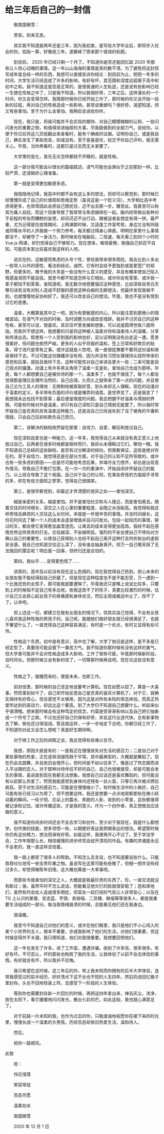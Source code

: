 # 给三年后自己的一封信

　　敬南国微雪：

　　贵安。别来无恙。

　　其实我不知道是两年还是三年，因为我初衷，是写给大学毕业后，即将步入社会的你。掐指一算，好像是三年。遂撕掉了原来那个错误的标题。

　　到目前， 2020 年已经只剩一个月了。不知道你是否还能回忆起 2020 年那些让人惊心动魄的事情。这一年山山海海的事情是真的数不清。为了避免将这封信写成年度总结一样的东西，我想可以直接告诉你结论：到目前为止，短短一年多的时间，大学生活已经造成了许多的影响，有好有坏，其范围和深度远超离于高中和初中之和。我不知道这是否是正常的，是很普通的人生轨迹，还是说有些影响已经一生镌在性格之中了，只是我不知道。所以我很好奇，三年之后，这样漫长的一个时间，你又会变得怎样。我猜那时候你已经开始工作了，那时候的你又会开始一段新的征程，再对自己的性格造成一些影响，甚至说重塑吗？很好奇，渴望知道，但又有些害怕。至于为什么会害怕，我稍后会说给你听。

　　现在，我只是，将我可能并不会实现的期待、对自己模模糊糊的认知、一些闪闪发光的重要之物，和值得敛进抽屉的大事，尽我能做到的全部力气，说给你。以便于你日后将这几页纸翻出来查看时，能有个确凿的证据。证明你自己，或是我自己，确实发生了某些改变，抑或没有。至于是喜是忧，权交予你自己评判，我无需关心。毕竟，当你再看时，这都已是过去而无关紧要了。

　　大学里的变化，首先无论怎样都绕不开眼的，就是性格。

　　这一部分我可能会以很长的篇幅叙述。语气可能也会类似于之前那封一样，比较严肃，还请做好心理准备。

　　第一就是变得更加敏感多虑。

　　我隐隐地记得，我高中时都不会有这么多的想法，但却可以察觉到，那时候已经慢慢形成了自己的价值观和思维定势（虽说这是一个贬义词）。大学相比高中考虑得更多，也常常因此会把自己困扰住，迈不出去那一步。臻至此，我甚至可以称其为庸人自扰。而这个现象导致了我常常与焦虑捆绑在一起。脑内经常做出各种对于前程的夸张而糟糕的妄想，却迟迟迈不出行动，跟被迫害妄想症有得一拼。最严重，尤为记得是在疫情期间，上网课那时候，又适逢工作室考核，身边又没有同级或同等水平的人供我做一个努力参考。每天都过得身心俱疲。明明在家里什么事情都没干，却被夺了一身活力。那时候坐在电脑前，二倍速，每天看三到四个小时的 Vue.js 网课，却仍觉得自己不够努力。现在想来，难怪疲倦，勉强自己却还不自知。可能资本家比较喜欢我这样的人吧。

　　说实在的，这敏感而焦虑的头号个性，曾给我带来很多困扰。我会比别人多出一些常人以外的感性、看法和结论。诚然，它有时会给予更独到或是更宽广的视野，但更多的，赠予我的大多是一些没有什么意义的感受，并且有概率使自己陷入情感漩涡而不能自拔。我至今都不知道怎样与它相处。或许你会有答案，或许我一辈子都找不到答案。谁知道呢。我无数次地想要强压这种感觉，比如深夜自责白天哪句话有没有对别人造成不舒服的感觉这种白痴的无聊想法，但最终发现我做不到。也就慢慢地妥协和好了。我还可以改变自己的想法。毕竟，我也不是没有受到过它的恩惠。

　　温柔，大概算是其中之一吧。因为有更敏感的内心，所以能注意到更微小的情绪波动。在语气不对劲的时候，及时调整方向或改变措辞。我并不讨厌自己的这种性格，甚至可以说，很喜欢。其实往坏里发展和想象，可以说是圆滑世故八面玲珑。但我并不想这样。我想要的只是将这种被人温柔对待和温柔待人的温暖，分享和传递出去。假使有一个人受到我的影响也好，足以证明我没有白走这一遭。愿景很美好，但问题也依然严峻。更多的人似乎将我的温和，签上日常和好欺负的贴条，得寸进尺是常有之事。或许这就是人性吧。我一直很犹豫要不要将这份温和继续保持下去。不过可能这份踌躇并没有用，因为并没有习惯处理保持尖锐所带来的感觉和后事，就姑且维持下去，这种可能性对自己来讲会更大一些；二来可能是自己观点的偏激。动漫上有许多男主角除了温柔一无是处，害怕自己也成为那样。毕竟，每个人都想要自己是被优待的那一个。温柔多了，也就不值钱了。每个人都会觉得那是理应且理所当然的，自己应得。久而久之就带来了第一点的问题，并且使自己沦为工具人的境地：无限制地被索取好意，到头来却无人理睬。现在的动漫对于温柔的定义，多半带有负面的评价或是嘲弄的语意。是世界变了，还是我变了？我想我永远也找不到答案；最后便是限度的问题。我总把握不好温柔与懦弱的界限。可能有时候对外是温柔，却只有自己深知只是自己懦弱无能罢了。所以我时常怀疑自己是否真的具有温柔这种能力，还是说自己已经迷失到了没了棱角的平庸和懦弱，只会自己压抑和欺负自己而已。

　　第二，该解决的缺陷依然留在那里：自信力、自爱、解压和放过自己。

　　现在深知自爱也是一种能力，这一年多，我觉得自己从来就没有真正意义上地放过自己。后两者在很多时候都是相伴而行，我却从未理睬过它们。哪怕一眼。我不知道自己总结的这些缺陷，是否有过分解读的倾向，但我敢保证，这些是绝对存在的。至于自信力，我觉得还是在部分方面，对于自己的认知不足所导致的。或许也有一些多虑的原因——总是尽可能地考虑后果，并竭尽全力想齐，却总是出现意外情况，导致自己不敢打包票。在一次一次的重演中，开始自闭并怀疑自己的能力。以上综合导致了这个局面。自己对于自己的认知，在某些奇怪的方面超乎寻常的多，却在有些方面知之寥寥。觉得自己很搞笑。

　　第三，是很早察觉到，却最近才弄清楚的诡异之处——害怕深交。

　　越是亲密的关系，越是害怕。并不是害怕社交和与人接近，而是害怕离去。随着交往的时间增长，深交之人在心里的重要程度，会随之水涨船高。我觉得和我这样奇怪且麻烦的人交往这么长时间，本就是一件很辛苦的事情。并且时间越长，这份花时间去了解一个人的成本会逐渐增值并且闪闪发光。包括一起经历的事情，聊过的天，都会使它变得愈加晶莹透亮。让离去的成本变得更加高昂。我经不起在感情世界这样昂贵的打击。交往越深，不安越明显。强烈的不安会使自己不停向对方确认自己的重要性，以使自己获得别人也经不起自己离开这种打击所折射出的虚假安全感。我自己也知道交往这么深了，没有谁会抽身离开。但万一自己哪天踩了无法挽回的雷区呢？明白是一回事，但终归还是会怕的。

　　第四，我似乎……变得更色情了……

　　讲真的，高中及以前没有现在这么色情的。现在我觉得自己色到，担心未来的女朋友能不能经得起自己折磨了。但是现在这种程度也不是不能忍受，万一遇到一个比我还色的女孩子，那可能我就要遭殃了。毕竟我还只是嘴上说说比较多，只要到上的时候指不定自己有多怂呢。依我这改不了的性子，真要比较激烈的时候，估计自己又会担心起女孩子的疼痛感和身体状况，然后主观或被迫中止了。改不了了。认命吧。

　　但上述这一切，都建立在我有女朋友的情况下。但其实自己觉得，不会有女孩儿喜欢我这种性格的男孩子的。自己呢，能跟她们做好朋友就已经很满足了。也就不奢望什么了。一直觉得自己这种容易满足，有时是一个优点，有时又显得有些可怜。

　　性格这个东西，初中是有意识，高中也了解，大学了依旧是这样，差不多是已经定型了。真要改可能会狠下一番苦力气。我不知道你那时候有没有这样的勇气。但大学里可能并不会对性格造成多大影响，工作了倒有可能，毕竟那时候新阶段，且时间长。但那时候又会有新的信了，一切等那时候再说吧。现在论这些没有意义。

　　性格之下，接踵而来的，便是未来，也即工作。

　　前封信里，那时候的自己坚定地说要考计算机。现在如愿以偿了。算是一大喜事。然而事到如今了，自己却开始反思自己是否真的喜欢计算机了。对于它，我确实保持有好奇心，但总感觉不太够用，因为这是对所有未知的常态体验。而真正热爱所达到的驱动力，却远比这个要高。到了大学仍不知道自己想要什么，听起来似乎很滑稽。想来那时候会有这种笃定的信念，约莫是受哥哥影响以及自己把它抽象成一个符号了之故。不过也还好自己仍保有好奇，并且这行业迭代快，总有新事物去了解，倒也还过得滋润。暂且就这样，一步一步地走下去吧。你都已经工作了，不知道你对此又会怎么想呢？真是好生期待啊。

　　对于继工作之后的闲暇之谈，我总觉得有些难以言尽。

　　我想，原因大抵是有的：一是我正在慢慢丧失对生活的感召力；二是自己对于某些事物的热爱，正在逐渐消褪而趋于平常。其中最典型的，大概就是舞蹈了。现在仍会去跳舞，并且依旧会很开心，但时间是不如以往多了。像是过了热恋期而进入平淡期的恋人。对于那种对待伴侣不好的自己，自己也很难接受，却是可能会发生的事情，虽说直到现在我都无法想象。我想自己应该还是喜欢舞蹈的，但可能没有以前那么热爱了。然而我能感受到身体内还残有一丝火苗，只等它再次被点燃后疯狂。至于对生活的感召力，可能是在慢慢缩小了。有时候生活中的小美好，自己可能有些已经习以为常了。但不想要这样。我还是想要一点点地观察那些在微小跃动着的瞬间。一轮夕阳、花朵上的露水、奔跑的人影、收到的小零食，这些都值得被记录和记住。或许传播这些，才是我的意义。作为一个创作者，真正想做且应该做的意义。

　　我不知道你闲余时间还会不会去学习和创作，至少对于我现在，我是什么都想学。创作类的技能，想多领悟一些，以期更好表达我预期表达的想法。希望那时候你仍有这份精力，想法而保有好奇。如是这样，我便再开心不过了。至于学没学会，工作年限那么长，相信缓慢的进步终究会绽开漂亮的作品。有趣的灵魂是永远不会老的，我一直这样坚信着。

　　我一路上都受了很多人的帮助。不知怎么去言说，也不知道要说些什么。只能吞吞吐吐地写一些宝贵珍重之物。虽说写在这里可能有些晚了，但细一想并没有经过多久，却觉得像陈年旧情。这大概也算是一大幸事吧。

　　而那些令我害怕的深交之人，大概就是我最珍贵的东西了。珍，一直交流就没有断过；骆，虽然平时不怎么说话，但能看见他欠打的脸就很安稳了；昆和庠他们，虽然有时会给人造成很多困扰，但室友一起打闹的气氛让人非常安心；以及在 TG 上认识的某傻、变态蓝、芋頭、卖弱喵、二货穗、枫喵等等很多人，都是我重要生活组成的一部分。每当我情绪崩溃的时候，总能看见他们还在我身边。

　　很温暖。

　　我至今不知道自己对他们的意义，或许在他们眼里，我只是他们不小心闯入的某个小世界的主人，根本不重要，亦或我影响了他们的生活，对他们很重要，但这时候显得并不关键。我只用知道，他们对我很重要。我想要回馈他们。

　　这一年也发生了许多。进了工作室，遭遇诈骗，收到了许多信，很多很多。有好有坏。不可否认，坏的那些也构筑了我的生活，让我体验了以前不会去体验的事情。有好就会有坏，所以我并不后悔。

　　我只希望在这时候，这三年后的你，带上我未知而你拥有的后半大学体验，连带我感受过的前半经历，好好清点下这不长也不短的人生四年。然后扔进回忆箱子里封存。头也不回地轻装上阵，去感受下一阶段的人生体验。

　　等到你也需要封存新一片回忆的时候，再把这四年拿出来，掸去灰尘，洗净，放在太阳下，看它缓缓地闪闪发光，散出七彩的芒。如此这般，我也就心满意足了。

　　对于前路一片未知的我，也作为过去的你，只能虔诚地祝愿你在接下来的时光里，慢慢长成一个温柔的大男孩。历经百态却依旧热爱生活，温和待人。

　　然后，

　　祝你一路顺风。



此致



　　祝：

　　怜花惜落

　　笑容常绽

　　百态尽愿

　　温柔如水



　　南国微雪

　　2020 年 12 月 1 日

